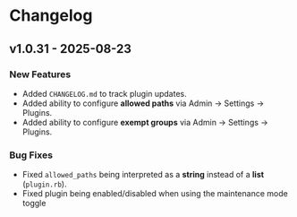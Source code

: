 # Changelog

## v1.0.31 - 2025-08-23
### New Features
- Added `CHANGELOG.md` to track plugin updates.
- Added ability to configure **allowed paths** via Admin → Settings → Plugins.
- Added ability to configure **exempt groups** via Admin → Settings → Plugins.

### Bug Fixes
- Fixed `allowed_paths` being interpreted as a **string** instead of a **list** (`plugin.rb`).
- Fixed plugin being enabled/disabled when using the maintenance mode toggle
